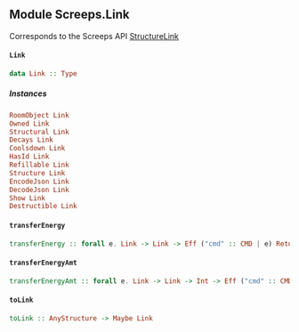 ## Module Screeps.Link

Corresponds to the Screeps API [StructureLink](http://support.screeps.com/hc/en-us/articles/208436275-StructureLink)

#### `Link`

``` purescript
data Link :: Type
```

##### Instances
``` purescript
RoomObject Link
Owned Link
Structural Link
Decays Link
Coolsdown Link
HasId Link
Refillable Link
Structure Link
EncodeJson Link
DecodeJson Link
Show Link
Destructible Link
```

#### `transferEnergy`

``` purescript
transferEnergy :: forall e. Link -> Link -> Eff ("cmd" :: CMD | e) ReturnCode
```

#### `transferEnergyAmt`

``` purescript
transferEnergyAmt :: forall e. Link -> Link -> Int -> Eff ("cmd" :: CMD | e) ReturnCode
```

#### `toLink`

``` purescript
toLink :: AnyStructure -> Maybe Link
```



